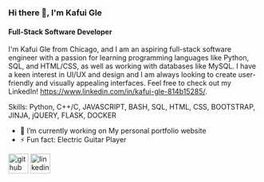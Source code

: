 ### Hi there 👋, I'm Kafui Gle
#### Full-Stack Software Developer
I'm Kafui Gle from Chicago, and I am an aspiring full-stack software engineer with a passion for learning programming languages like Python, SQL, and HTML/CSS, as well as working with databases like MySQL. I have a keen interest in UI/UX and design and I am always looking to create user-friendly and visually appealing interfaces. Feel free to check out my LinkedIn! https://www.linkedin.com/in/kafui-gle-814b15285/.

Skills: Python, C++/C, JAVASCRIPT, BASH, SQL, HTML, CSS, BOOTSTRAP, JINJA, jQUERY, FLASK, DOCKER

- 🔭 I’m currently working on My personal portfolio  website 
- ⚡ Fun fact: Electric Guitar Player 


[<img src='https://cdn.jsdelivr.net/npm/simple-icons@3.0.1/icons/github.svg' alt='github' height='40'>](https://github.com/Kafui123)  [<img src='https://cdn.jsdelivr.net/npm/simple-icons@3.0.1/icons/linkedin.svg' alt='linkedin' height='40'>](https://www.linkedin.com/in/kafuigle/)  

